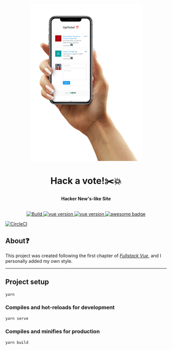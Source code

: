 <div align="center">
  <br>
  <img
    alt="DEV"
    src="mockup.png"
    width=350px
  />
  <h1>Hack a vote!✂️💥</h1>
  <strong>Hacker New's-like Site</strong>
</div>
<br/>
 <p align="center">
  <a href="#">
    <img src="https://circleci.com/gh/martinrey/hack-a-vote/tree/master.svg?style=svg" alt="Build"/>
  </a>
  <a href="https://vuejs.org/">
    <img src="https://img.shields.io/badge/Vue-2.5.17-brightgreen.svg" alt="vue version"/>
  </a>
   <a href="https://bulma.io/">
    <img src="https://img.shields.io/badge/Bulma-0.7.2-blue.svg" alt="vue version"/>
  </a>
  <a href="#">
    <img src="https://cdn.rawgit.com/sindresorhus/awesome/d7305f38d29fed78fa85652e3a63e154dd8e8829/media/badge.svg" alt="awesome badge"/>
  </a>
</div>

[![CircleCI](https://circleci.com/gh/martinrey/hack-a-vote/tree/master.svg?style=svg)](https://circleci.com/gh/martinrey/hack-a-vote/tree/master)

## About❓️
This project was created following the first chapter of [_Fullstack Vue_][1], and I personally added my own style.

[1]: https://www.fullstack.io/vue/

<hr>

## Project setup
```
yarn
```

### Compiles and hot-reloads for development
```
yarn serve
```

### Compiles and minifies for production
```
yarn build
```

